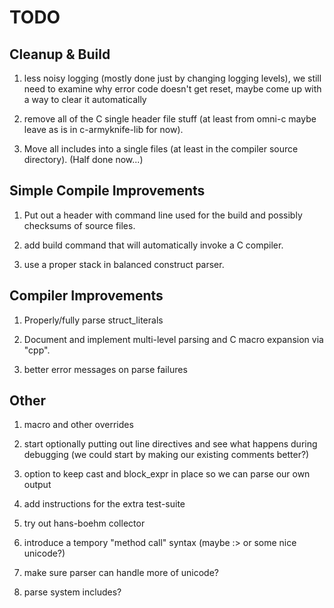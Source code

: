 # TODO

## Cleanup & Build

1. less noisy logging (mostly done just by changing logging levels),
   we still need to examine why error code doesn't get reset, maybe
   come up with a way to clear it automatically

1. remove all of the C single header file stuff (at least from omni-c
   maybe leave as is in c-armyknife-lib for now).

1. Move all includes into a single files (at least in the compiler
   source directory). (Half done now...)

## Simple Compile Improvements

1. Put out a header with command line used for the build and possibly
   checksums of source files.

1. add build command that will automatically invoke a C compiler.

1. use a proper stack in balanced construct parser.

## Compiler Improvements

1. Properly/fully parse struct_literals

1. Document and implement multi-level parsing and C macro expansion
   via "cpp".

1. better error messages on parse failures

## Other

1. macro and other overrides

1. start optionally putting out line directives and see what happens
   during debugging (we could start by making our existing comments
   better?)

1. option to keep cast and block_expr in place so we can parse our own
   output

1. add instructions for the extra test-suite

1. try out hans-boehm collector

1. introduce a tempory "method call" syntax (maybe :> or some nice
   unicode?)

1. make sure parser can handle more of unicode?

1. parse system includes?

